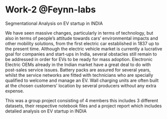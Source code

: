 # Work-2 @Feynn-labs

Segmentational Analysis on EV startup in INDIA


We have seen massive changes, particularly in terms of technology, but also in terms of people’s attitude towards cars’ environmental impacts and other mobility solutions, from the first electric car established in 1837 up to the present time. Although the electric vehicle market is currently a lucrative goal for companies and start-ups in India, several obstacles still remain to be addressed in order for EVs to be ready for mass adoption. 
Electronic Electric OEMs already in the Indian market have a great deal to do with post-sales service issues. Battery packs are assured for several years, whilst the service networks are fitted with technicians who are specially qualified to welcome and manage an EV. Wall charging units are often built at the chosen customers’ location by several producers without any extra expense.

This was a group project consisting of 4 members
this includes 3 different datasets, their respective notebook files and a project report which includes detalied analysis on EV startup in INDIA

